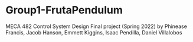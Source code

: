 # Group1-FrutaPendulum
MECA 482 Control System Design Final project (Spring 2022)
by Phinease Francis, Jacob Hanson, Emmett Kiggins, Isaac Pendilla, Daniel Villalobos
